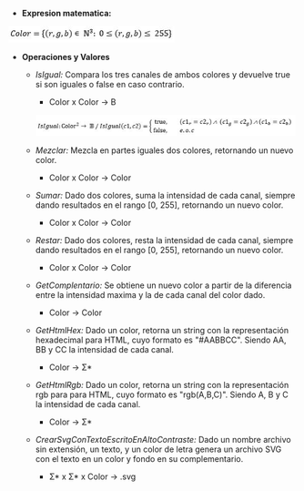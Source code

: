 * **Expresion matematica:**

![](https://github.com/maticosen/AED/blob/master/Otros/04_Lex.JPG)

* **Operaciones y Valores**
  - *IsIgual:* Compara los tres canales de ambos colores y devuelve true si son iguales o false en caso contrario. 
      * Color x Color -> B

      ![](https://github.com/maticosen/AED/blob/master/Otros/04_isigual.JPG)
      
  - *Mezclar:* Mezcla en partes iguales dos colores, retornando un nuevo color.
      * Color x Color -> Color
  - *Sumar:* Dado dos colores, suma la intensidad de cada canal, siempre dando resultados en el rango [0, 255], retornando un nuevo color.
      * Color x Color -> Color
  - *Restar:* Dado dos colores, resta la intensidad de cada canal, siempre dando resultados en el rango [0, 255], retornando un nuevo color.
      * Color x Color -> Color
  - *GetComplentario:* Se obtiene un nuevo color a partir de la diferencia entre la intensidad maxima y la de cada canal del color dado.
      * Color -> Color
  - *GetHtmlHex:* Dado un color, retorna un string con la representación hexadecimal para HTML, cuyo formato es "#AABBCC". Siendo AA, BB y CC la intensidad de cada canal.
    * Color -> Σ*
  - *GetHtmlRgb:* Dado un color, retorna un string con la representación rgb para para HTML, cuyo formato es "rgb(A,B,C)". Siendo A, B y C la intensidad de cada canal.
    * Color -> Σ*
  - *CrearSvgConTextoEscritoEnAltoContraste:* Dado un nombre archivo sin extensión, un texto, y un color de letra genera un archivo SVG con el texto en un color y fondo en su complementario.
    * Σ* x Σ* x Color -> .svg
